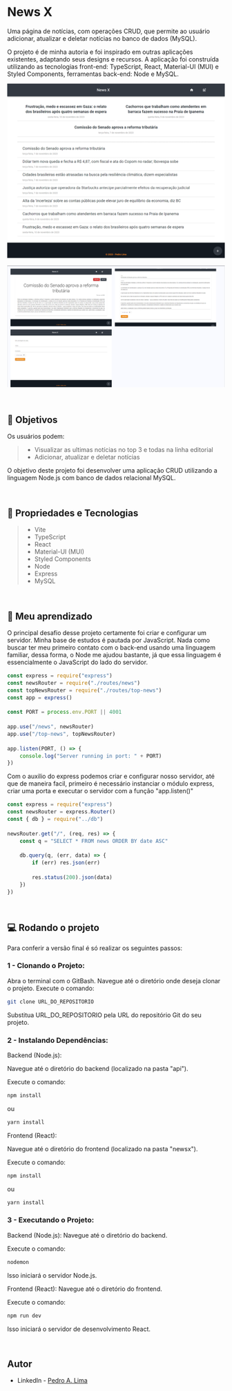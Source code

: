 # News X

Uma página de notícias, com operações CRUD, que permite ao usuário adicionar, atualizar e deletar notícias no banco de dados (MySQL).

O projeto é de minha autoria e foi inspirado em outras aplicações existentes, adaptando seus designs e recursos. A aplicação foi construída utilizando as tecnologias front-end: TypeScript, React, Material-UI (MUI) e Styled Components, ferramentas back-end: Node e MySQL.

![#](./newsx/public/Desktop.png)

![#](./newsx/public/Frame%202.png)

</br>

## 🎯 Objetivos

Os usuários podem:
> - Visualizar as ultimas notícias no top 3 e todas na linha editorial
> - Adicionar, atualizar e deletar notícias

O objetivo deste projeto foi desenvolver uma aplicação CRUD utilizando a linguagem Node.js com banco de dados relacional MySQL.

</br>

## 🔧 Propriedades e Tecnologias

> - Vite
> - TypeScript
> - React 
> - Material-UI (MUI)
> - Styled Components
> - Node
> - Express
> - MySQL

</br>

## 🧠 Meu aprendizado

O principal desafio desse projeto certamente foi criar e configurar um servidor. Minha base de estudos é pautada por JavaScript. Nada como buscar ter meu primeiro contato com o back-end usando uma linguagem familiar, dessa forma, o Node me ajudou bastante, já que essa linguagem é essencialmente o JavaScript do lado do servidor.

```js
const express = require("express")
const newsRouter = require("./routes/news")
const topNewsRouter = require("./routes/top-news")
const app = express()

const PORT = process.env.PORT || 4001

app.use("/news", newsRouter)
app.use("/top-news", topNewsRouter)

app.listen(PORT, () => {
    console.log("Server running in port: " + PORT)
})
```

Com o auxilio do express podemos criar e configurar nosso servidor, até que de maneira facil, primeiro é necessário instanciar o módulo express, criar uma porta e executar o servidor com a função "app.listen()"

```js
const express = require("express")
const newsRouter = express.Router()
const { db } = require("../db")

newsRouter.get("/", (req, res) => {
    const q = "SELECT * FROM news ORDER BY date ASC"
    
    db.query(q, (err, data) => {
        if (err) res.json(err)

        res.status(200).json(data)
    })
})
```

</br>

## 💻 Rodando o projeto

Para conferir a versão final é só realizar os seguintes passos:

### 1 - Clonando o Projeto:
Abra o terminal com o GitBash.
Navegue até o diretório onde deseja clonar o projeto.
Execute o comando:

```bash
git clone URL_DO_REPOSITORIO
```
Substitua URL_DO_REPOSITORIO pela URL do repositório Git do seu projeto.

### 2 - Instalando Dependências:
Backend (Node.js):

Navegue até o diretório do backend (localizado na pasta "api").

Execute o comando:

```bash
npm install
```
ou
```bash
yarn install
```

Frontend (React):

Navegue até o diretório do frontend (localizado na pasta "newsx").

Execute o comando:

```bash
npm install
```
ou
```bash
yarn install
```

### 3 - Executando o Projeto:
Backend (Node.js):
Navegue até o diretório do backend.

Execute o comando:

```bash
nodemon
```
Isso iniciará o servidor Node.js.

Frontend (React):
Navegue até o diretório do frontend.

Execute o comando:

```bash
npm run dev
```
Isso iniciará o servidor de desenvolvimento React.

</br>

## Autor

- LinkedIn - [Pedro A. Lima](https://www.linkedin.com/in/pedroalima6/)